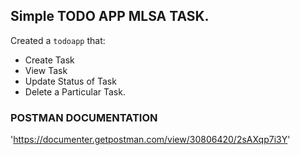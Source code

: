 ## Simple TODO APP MLSA TASK.
Created a `todoapp` that:
- Create Task
- View Task
- Update Status of Task
- Delete a Particular Task.

### POSTMAN DOCUMENTATION
'https://documenter.getpostman.com/view/30806420/2sAXqp7i3Y'